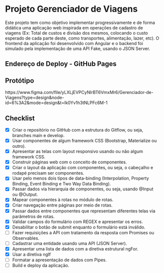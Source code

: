 <h1>Projeto Gerenciador de Viagens</h1>

<p>Este projeto tem como objetivo implementar progressivamente e de forma didática uma aplicação web inspirada em operações de cadastro de viagens (Ex: Total de custos e divisão dos mesmos, colocando o custo esperado de cada parte deste, como transportes, alimentação, lazer, etc). O frontend da aplicação foi desenvolvido com Angular e o backend foi simulado pela implementação de uma API Fake, usando o JSON Server.</p>

<h2>Endereço de Deploy - GitHub Pages</h2>

<p></p>

<h2>Protótipo</h2>

<p>https://www.figma.com/file/yLXLjEVPCyNIrBT6VmxMr6/Gerenciador-de-Viagens?type=design&node-id=6%3A2&mode=design&t=Ik0Yv1h3tNLPFc6M-1</p>

<h2>Checklist</h2>

- [x] Criar o repositório no GitHub com a estrutura do Gitflow, ou seja, branches main e develop.
- [x] Usar componentes de algum framework CSS (Bootstrap, Materialize ou outro).
- [x] Apresentar as telas com layout responsivo usando ou não algum framework CSS.
- [x] Construir páginas web com o conceito de componentes.
- [x] Criar o layout da aplicação com componentes, ou seja, o cabeçalho e rodapé precisam ser componentes.
- [x] Usar pelo menos dois tipos de data-binding (Interpolation, Property Binding, Event Binding e Two Way Data Binding).
- [x] Passar dados via hierarquia de componentes, ou seja, usando @Input ou @Output.
- [x] Mapear componentes à rotas no módulo de rotas.
- [x] Criar navegação entre páginas por meio de rotas.
- [x] Passar dados entre componentes que representam diferentes telas via parâmetros de rotas.
- [x] Validar campos do formulário com REGEX e apresentar os erros.
- [x] Desabilitar o botão de submit enquanto o formulário está inválido.
- [ ] Fazer requisições a API com tratamento da resposta com Promises ou Observables.
- [ ] Cadastrar uma entidade usando uma API (JSON Server).
- [x] Apresentar uma lista de dados com a diretiva estrutural ngFor.
- [x] Usar a diretiva ngIf
- [ ] Formatar a apresentação de dados com Pipes.
- [ ] Build e deploy da aplicação.
